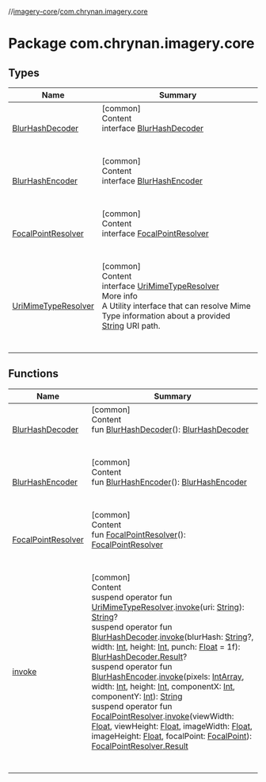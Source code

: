//[imagery-core](../../index.md)/[com.chrynan.imagery.core](index.md)



# Package com.chrynan.imagery.core  


## Types  
  
|  Name |  Summary | 
|---|---|
| <a name="com.chrynan.imagery.core/BlurHashDecoder///PointingToDeclaration/"></a>[BlurHashDecoder](-blur-hash-decoder/index.md)| <a name="com.chrynan.imagery.core/BlurHashDecoder///PointingToDeclaration/"></a>[common]  <br>Content  <br>interface [BlurHashDecoder](-blur-hash-decoder/index.md)  <br><br><br>|
| <a name="com.chrynan.imagery.core/BlurHashEncoder///PointingToDeclaration/"></a>[BlurHashEncoder](-blur-hash-encoder/index.md)| <a name="com.chrynan.imagery.core/BlurHashEncoder///PointingToDeclaration/"></a>[common]  <br>Content  <br>interface [BlurHashEncoder](-blur-hash-encoder/index.md)  <br><br><br>|
| <a name="com.chrynan.imagery.core/FocalPointResolver///PointingToDeclaration/"></a>[FocalPointResolver](-focal-point-resolver/index.md)| <a name="com.chrynan.imagery.core/FocalPointResolver///PointingToDeclaration/"></a>[common]  <br>Content  <br>interface [FocalPointResolver](-focal-point-resolver/index.md)  <br><br><br>|
| <a name="com.chrynan.imagery.core/UriMimeTypeResolver///PointingToDeclaration/"></a>[UriMimeTypeResolver](-uri-mime-type-resolver/index.md)| <a name="com.chrynan.imagery.core/UriMimeTypeResolver///PointingToDeclaration/"></a>[common]  <br>Content  <br>interface [UriMimeTypeResolver](-uri-mime-type-resolver/index.md)  <br>More info  <br>A Utility interface that can resolve Mime Type information about a provided [String](https://kotlinlang.org/api/latest/jvm/stdlib/kotlin/-string/index.html) URI path.  <br><br><br>|


## Functions  
  
|  Name |  Summary | 
|---|---|
| <a name="com.chrynan.imagery.core//BlurHashDecoder/#/PointingToDeclaration/"></a>[BlurHashDecoder](-blur-hash-decoder.md)| <a name="com.chrynan.imagery.core//BlurHashDecoder/#/PointingToDeclaration/"></a>[common]  <br>Content  <br>fun [BlurHashDecoder](-blur-hash-decoder.md)(): [BlurHashDecoder](-blur-hash-decoder/index.md)  <br><br><br>|
| <a name="com.chrynan.imagery.core//BlurHashEncoder/#/PointingToDeclaration/"></a>[BlurHashEncoder](-blur-hash-encoder.md)| <a name="com.chrynan.imagery.core//BlurHashEncoder/#/PointingToDeclaration/"></a>[common]  <br>Content  <br>fun [BlurHashEncoder](-blur-hash-encoder.md)(): [BlurHashEncoder](-blur-hash-encoder/index.md)  <br><br><br>|
| <a name="com.chrynan.imagery.core//FocalPointResolver/#/PointingToDeclaration/"></a>[FocalPointResolver](-focal-point-resolver.md)| <a name="com.chrynan.imagery.core//FocalPointResolver/#/PointingToDeclaration/"></a>[common]  <br>Content  <br>fun [FocalPointResolver](-focal-point-resolver.md)(): [FocalPointResolver](-focal-point-resolver/index.md)  <br><br><br>|
| <a name="com.chrynan.imagery.core//invoke/com.chrynan.imagery.core.UriMimeTypeResolver#kotlin.String/PointingToDeclaration/"></a>[invoke](invoke.md)| <a name="com.chrynan.imagery.core//invoke/com.chrynan.imagery.core.UriMimeTypeResolver#kotlin.String/PointingToDeclaration/"></a>[common]  <br>Content  <br>suspend operator fun [UriMimeTypeResolver](-uri-mime-type-resolver/index.md).[invoke](invoke.md)(uri: [String](https://kotlinlang.org/api/latest/jvm/stdlib/kotlin/-string/index.html)): [String](https://kotlinlang.org/api/latest/jvm/stdlib/kotlin/-string/index.html)?  <br>suspend operator fun [BlurHashDecoder](-blur-hash-decoder/index.md).[invoke](invoke.md)(blurHash: [String](https://kotlinlang.org/api/latest/jvm/stdlib/kotlin/-string/index.html)?, width: [Int](https://kotlinlang.org/api/latest/jvm/stdlib/kotlin/-int/index.html), height: [Int](https://kotlinlang.org/api/latest/jvm/stdlib/kotlin/-int/index.html), punch: [Float](https://kotlinlang.org/api/latest/jvm/stdlib/kotlin/-float/index.html) = 1f): [BlurHashDecoder.Result](-blur-hash-decoder/-result/index.md)?  <br>suspend operator fun [BlurHashEncoder](-blur-hash-encoder/index.md).[invoke](invoke.md)(pixels: [IntArray](https://kotlinlang.org/api/latest/jvm/stdlib/kotlin/-int-array/index.html), width: [Int](https://kotlinlang.org/api/latest/jvm/stdlib/kotlin/-int/index.html), height: [Int](https://kotlinlang.org/api/latest/jvm/stdlib/kotlin/-int/index.html), componentX: [Int](https://kotlinlang.org/api/latest/jvm/stdlib/kotlin/-int/index.html), componentY: [Int](https://kotlinlang.org/api/latest/jvm/stdlib/kotlin/-int/index.html)): [String](https://kotlinlang.org/api/latest/jvm/stdlib/kotlin/-string/index.html)  <br>suspend operator fun [FocalPointResolver](-focal-point-resolver/index.md).[invoke](invoke.md)(viewWidth: [Float](https://kotlinlang.org/api/latest/jvm/stdlib/kotlin/-float/index.html), viewHeight: [Float](https://kotlinlang.org/api/latest/jvm/stdlib/kotlin/-float/index.html), imageWidth: [Float](https://kotlinlang.org/api/latest/jvm/stdlib/kotlin/-float/index.html), imageHeight: [Float](https://kotlinlang.org/api/latest/jvm/stdlib/kotlin/-float/index.html), focalPoint: [FocalPoint](../com.chrynan.imagery.core.model/-focal-point/index.md)): [FocalPointResolver.Result](-focal-point-resolver/-result/index.md)  <br><br><br>|

